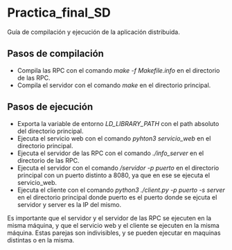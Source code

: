 # Practica_final_SD
Guía de compilación y ejecución de la aplicación distribuida.

## Pasos de compilación
- Compila las RPC con el comando *make -f Makefile.info* en el directorio de las RPC.
- Compila el servidor con el comando *make* en el directorio principal.

## Pasos de ejecución
- Exporta la variable de entorno *LD_LIBRARY_PATH* con el path absoluto del directorio principal.
- Ejecuta el servicio web con el comando *pyhton3 servicio_web* en el directorio principal.
- Ejecuta el servidor de las RPC con el comando *./info_server* en el directorio de las RPC.
- Ejecuta el servidor con el comando */servidor -p puerto* en el directorio principal con un puerto distinto a 8080, ya que en ese se ejecuta el servicio_web.
- Ejecuta el cliente con el comando *python3 ./client.py -p puerto -s server* en el directorio principal donde puerto es el puerto donde se ejcuta el servidor y server es la IP del mismo.

Es importante que el servidor y el servidor de las RPC se ejecuten en la misma máquina, y que el servicio web y el cliente se ejecuten en la misma máquina. Estas parejas son indivisibles, y se pueden ejecutar en maquinas distintas o en la misma.
